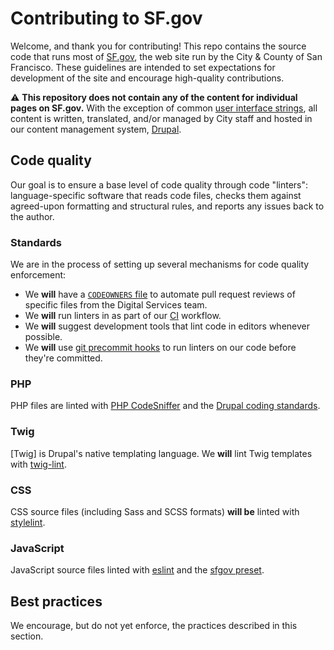 # Contributing to SF.gov

Welcome, and thank you for contributing! This repo contains the source code that runs most of [SF.gov], the web site run by the City & County of San Francisco. These guidelines are intended to set expectations for development of the site and encourage high-quality contributions.

⚠️ **This repository does not contain any of the content for individual pages on SF.gov.** With the exception of common [user interface strings][ui strings], all content is written, translated, and/or managed by City staff and hosted in our content management system, [Drupal].

## Code quality
Our goal is to ensure a base level of code quality through code "linters": language-specific software that reads code files, checks them against agreed-upon formatting and structural rules, and reports any issues back to the author.

### Standards
We are in the process of setting up several mechanisms for code quality enforcement:

- We **will** have a [`CODEOWNERS` file][codeowners] to automate pull request reviews of specific files from the Digital Services team.
- We **will** run linters in as part of our [CI](#continuous-integration) workflow.
- We **will** suggest development tools that lint code in editors whenever possible.
- We **will** use [git precommit hooks]() to run linters on our code before they're committed.

### PHP
PHP files are linted with [PHP CodeSniffer] and the [Drupal coding standards].

### Twig
[Twig] is Drupal's native templating language. We **will** lint Twig templates with [twig-lint](https://github.com/asm89/twig-lint).
### CSS
CSS source files (including Sass and SCSS formats) **will be** linted with [stylelint].

### JavaScript
JavaScript source files linted with [eslint] and the [sfgov preset][eslint-plugin-sfgov].

## Best practices
We encourage, but do not yet enforce, the practices described in this section.

<!-- 
### Best practice title

A brief description of the best practice.

**Why**: Explain why this is important, useful, etc.
**How**: If necessary, explain implementation details, refactoring process, etc.
-->


[codeowners]: https://docs.github.com/en/repositories/managing-your-repositorys-settings-and-features/customizing-your-repository/about-code-owners
[drupal]: https://www.drupal.org/
[drupal coding standards]: https://www.drupal.org/docs/develop/standards/coding-standards
[eslint]: https://eslint.org/
[eslint-plugin-sfgov]: https://github.com/SFDigitalServices/eslint-plugin-sfgov
[php codesniffer]: https://github.com/squizlabs/PHP_CodeSniffer
[sf.gov]: https://sf.gov
[stylelint]: https://stylelint.io
[ui strings]: https://www.drupal.org/project/string_translation_ui
